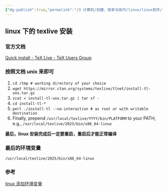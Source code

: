 ```yaml
---
{"dg-publish":true,"permalink":"/3 计算机/创建、效率与技巧/linux/linux软件/具体软件/linux texlive/","title":"linux texlive"}
---
```



## linux 下的 texlive 安装
### 官方文档
[Quick install - TeX Live - TeX Users Group](https://tug.org/texlive/quickinstall.html)
### 按照文档 unix 来即可
1. `cd /tmp # working directory of your choice`
2. `wget https://mirror.ctan.org/systems/texlive/tlnet/install-tl-unx.tar.gz`
3. `zcat < install-tl-unx.tar.gz | tar xf -`
4. `cd install-tl-*`
5. `perl ./install-tl --no-interaction # as root or with writable destination`
6. Finally, prepend `/usr/local/texlive/YYYY/bin/PLATFORM` to your PATH,  
    e.g., `/usr/local/texlive/2023/bin/x86_64-linux`

**最后，linux 安装完成后一定要重启，重启后才能正常编译**
### 最后的环境变量
`/usr/local/texlive/2025/bin/x86_64-linux`
### 参考
[linux 添加环境变量](../../linux操作与命令/权限相关命令.md#linux%20添加环境变量)